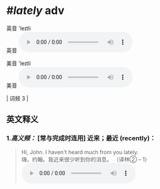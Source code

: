 # ***\#lately*** adv
英音 'leɪtli  
英音
<audio src="./media/lately-B.aac" controls="controls"></audio>

美音 'leɪtli  
美音
<audio src="./media/lately.aac" controls="controls"></audio>



| 词频 3 |  

英文释义
---
### 1.*高义频：* **[常与完成时连用] 近来；最近 (recently)：**  

 > Hi, John. I haven't heard much from you lately.  
 > 嗨，约翰。我近来很少听到你的消息。  （译林② – 1）  
<audio src="./media/lately-1.aac" controls="controls"></audio>



